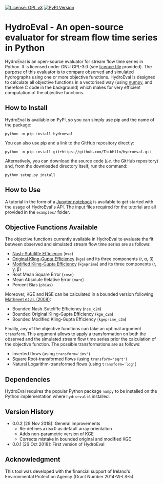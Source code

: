 [![License: GPL v3](https://img.shields.io/badge/License-GPL%20v3-blue.svg)](https://www.gnu.org/licenses/gpl-3.0)
[![PyPI Version](https://badge.fury.io/py/hydroeval.svg)](https://pypi.python.org/pypi/hydroeval)

# HydroEval - An open-source evaluator for stream flow time series in Python

HydroEval is an open-source evaluator for stream flow time series in Python. It is licensed under GNU GPL-3.0 (see [licence file](https://github.com/ThibHlln/hydroeval/blob/master/LICENCE.md) provided). The purpose of this evaluator is to compare observed and simulated hydrographs using one or more objective functions. HydroEval is designed to calculate all objective functions in a vectorised way (using [numpy](https://github.com/numpy/numpy), and therefore C code in the background) which makes for very efficient computation of the objective functions.

## How to Install

HydroEval is available on PyPI, so you can simply use pip and the name of the package:

    python -m pip install hydroeval

You can also use pip and a link to the GitHub repository directly:

	python -m pip install git+https://github.com/ThibHlln/hydroeval.git

Alternatively, you can download the source code (*i.e.* the GitHub repository) and, from the downloaded directory itself, run the command:

    python setup.py install

## How to Use

A tutorial in the form of a [Jupyter notebook](https://github.com/ThibHlln/hydroeval/blob/master/examples/api_usage_example.ipynb) is available to get started with the usage of HydroEval's API. The input files required for the tutorial are all provided in the `examples/` folder.

## Objective Functions Available

The objective functions currently available in HydroEval to evaluate the fit between observed and simulated stream flow time series are as follows:
* [Nash-Sutcliffe Efficiency](https://doi.org/10.1016/0022-1694(70)90255-6) (`nse`)
* [Original Kling-Gupta Efficiency](https://doi.org/10.1016/j.jhydrol.2009.08.003) (`kge`) and its three components (r, α, β)
* [Modified Kling-Gupta Efficiency](https://doi.org/10.1016/j.jhydrol.2012.01.011) (`kgeprime`) and its three components (r, γ, β)
* Root Mean Square Error (`rmse`)
* Mean Absolute Relative Error (`mare`)
* Percent Bias (`pbias`)

Moreover, KGE and NSE can be calculated in a bounded version following [Mathevet et al. (2008)](https://iahs.info/uploads/dms/13614.21--211-219-41-MATHEVET.pdf):

* Bounded Nash-Sutcliffe Efficiency (`nse_c2m`)
* Bounded Original Kling-Gupta Efficiency (`kge_c2m`)
* Bounded Modified Kling-Gupta Efficiency (`kgeprime_c2m`)

Finally, any of the objective functions can take an optimal argument `transform`. This argument allows to apply a transformation on both the observed and the simulated stream flow time series prior the calculation of the objective function. The possible transformations are as follows:
* Inverted flows (using `transform='inv'`)
* Square Root-transformed flows (using `transform='sqrt'`)
* Natural Logarithm-transformed flows (using `transform='log'`)

## Dependencies

HydroEval requires the popular Python package `numpy` to be installed on the Python implementation where `hydroeval` is installed.

## Version History

* 0.0.2 [29 Nov 2018]: General improvements
    * Re-defines axis=0 as default array orientation
    * Adds non-parametric version of KGE
    * Corrects mistake in bounded original and modified KGE
* 0.0.1 [26 Oct 2018]: First version of HydroEval

## Acknowledgment

This tool was developed with the financial support of Ireland's Environmental Protection Agency (Grant Number 2014-W-LS-5).